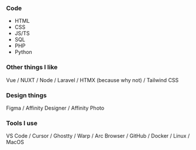 ### Code
- HTML
- CSS
- JS/TS
- SQL
- PHP
- Python

### Other things I like
Vue / NUXT / Node / Laravel / HTMX (because why not) / Tailwind CSS

### Design things
Figma / Affinity Designer / Affinity Photo

### Tools I use
VS Code / Cursor / Ghostty / Warp / Arc Browser / GitHub / Docker / Linux / MacOS